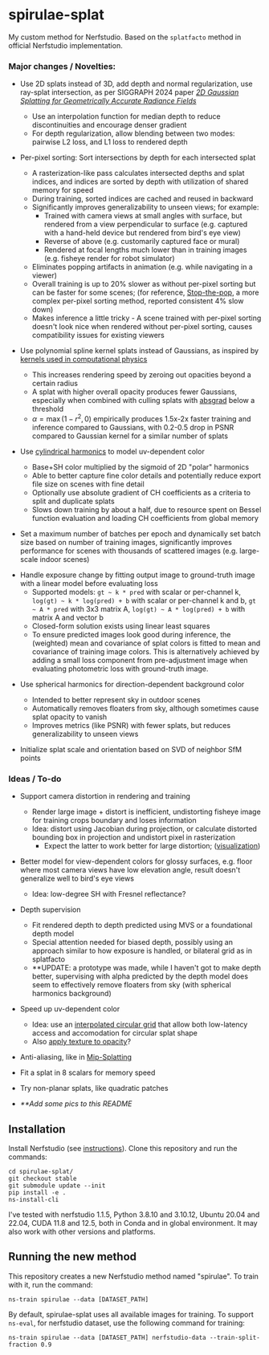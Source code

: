 # spirulae-splat
My custom method for Nerfstudio. Based on the `splatfacto` method in official Nerfstudio implementation.

### Major changes / Novelties:

- Use 2D splats instead of 3D, add depth and normal regularization, use ray-splat intersection, as per SIGGRAPH 2024 paper [*2D Gaussian Splatting for Geometrically Accurate Radiance Fields*](https://arxiv.org/abs/2403.17888)
  - Use an interpolation function for median depth to reduce discontinuities and encourage denser gradient
  - For depth regularization, allow blending between two modes: pairwise L2 loss, and L1 loss to rendered depth
  <!-- - L1 loss to rendered mean depth requires two-pass rendering (i.e. one earlier pass for depth) that is 1.3 times as slow to train overall. The code automatically selects one-pass and two-pass rendering based on configuration. -->

- Per-pixel sorting: Sort intersections by depth for each intersected splat
  - A rasterization-like pass calculates intersected depths and splat indices, and indices are sorted by depth with utilization of shared memory for speed
  - During training, sorted indices are cached and reused in backward
  - Significantly improves generalizability to unseen views; for example:
    - Trained with camera views at small angles with surface, but rendered from a view perpendicular to surface (e.g. captured with a hand-held device but rendered from bird's eye view)
    - Reverse of above (e.g. customarily captured face or mural)
    - Rendered at focal lengths much lower than in training images (e.g. fisheye render for robot simulator)
  - Eliminates popping artifacts in animation (e.g. while navigating in a viewer)
  - Overall training is up to 20% slower as without per-pixel sorting but can be faster for some scenes; (for reference, [Stop-the-pop](https://arxiv.org/abs/2402.00525v3), a more complex per-pixel sorting method, reported consistent 4% slow down)
  - Makes inference a little tricky - A scene trained with per-pixel sorting doesn't look nice when rendered without per-pixel sorting, causes compatibility issues for existing viewers

- Use polynomial spline kernel splats instead of Gaussians, as inspired by [kernels used in computational physics](https://en.wikipedia.org/wiki/Smoothed-particle_hydrodynamics)
  - This increases rendering speed by zeroing out opacities beyond a certain radius
  - A splat with higher overall opacity produces fewer Gaussians, especially when combined with culling splats with [absgrad](https://arxiv.org/abs/2404.10484) below a threshold
  - $\alpha=\max(1-r^2,0)$ empirically produces 1.5x-2x faster training and inference compared to Gaussians, with 0.2-0.5 drop in PSNR compared to Gaussian kernel for a similar number of splats

- Use [cylindrical harmonics](https://en.wikipedia.org/wiki/Cylindrical_harmonics) to model uv-dependent color
  - Base+SH color multiplied by the sigmoid of 2D "polar" harmonics
  - Able to better capture fine color details and potentially reduce export file size on scenes with fine detail
  - Optionally use absolute gradient of CH coefficients as a criteria to split and duplicate splats
  - Slows down training by about a half, due to resource spent on Bessel function evaluation and loading CH coefficients from global memory

- Set a maximum number of batches per epoch and dynamically set batch size based on number of training images, significantly improves performance for scenes with thousands of scattered images (e.g. large-scale indoor scenes)

<!-- - Support [Markov Chain Monte Carlo (MCMC)](https://arxiv.org/abs/2404.09591) for adaptive control of splats, with relocation designed for polynomial splats -->

<!-- - Introduce splat anisotropy by multiplying opacity by a smoothstep of UV directional dot product $1-\mathrm{smoothstep}(\mathbf{a}\cdot(u,v))$, intended to better represent sharp edges

DEPRECATED: although this seems to improve metrics (e.g. PSNR) for a similar number of splats, visualization shows anisotropy isn't actually high near sharp edges; deprecate to save memory footprint, and considering similar but more configurable methods (like https://arxiv.org/abs/2408.16982) already exist -->

- Handle exposure change by fitting output image to ground-truth image with a linear model before evaluating loss
  - Supported models: `gt ~ k * pred` with scalar or per-channel k, `log(gt) ~ k * log(pred) + b` with scalar or per-channel k and b, `gt ~ A * pred` with 3x3 matrix A, `log(gt) ~ A * log(pred) + b` with matrix A and vector b
  - Closed-form solution exists using linear least squares
  - To ensure predicted images look good during inference, the (weighted) mean and covariance of splat colors is fitted to mean and covariance of training image colors. This is alternatively achieved by adding a small loss component from pre-adjustment image when evaluating photometric loss with ground-truth image.

<!-- - Use an adaptive densification threshold based on absgrad, for consistency in number of splats across scenes and hyperparameter sets -->

- Use spherical harmonics for direction-dependent background color
  - Intended to better represent sky in outdoor scenes
  - Automatically removes floaters from sky, although sometimes cause splat opacity to vanish
  - Improves metrics (like PSNR) with fewer splats, but reduces generalizability to unseen views

- Initialize splat scale and orientation based on SVD of neighbor SfM points


### Ideas / To-do

- Support camera distortion in rendering and training
  - Render large image + distort is inefficient, undistorting fisheye image for training crops boundary and loses information
  - Idea: distort using Jacobian during projection, or calculate distorted bounding box in projection and undistort pixel in rasterization
    - Expect the latter to work better for large distortion; ([visualization](https://www.desmos.com/calculator/eqo66jd3qa))

- Better model for view-dependent colors for glossy surfaces, e.g. floor where most camera views have low elevation angle, result doesn't generalize well to bird's eye views
  - Idea: low-degree SH with Fresnel reflectance?

- Depth supervision
   - Fit rendered depth to depth predicted using MVS or a foundational depth model
   - Special attention needed for biased depth, possibly using an approach similar to how exposure is handled, or bilateral grid as in splatfacto
   - \*\*UPDATE: a prototype was made, while I haven't got to make depth better, supervising with alpha predicted by the depth model does seem to effectively remove floaters from sky (with spherical harmonics background)

- Speed up uv-dependent color
  - Idea: use an [interpolated circular grid](https://www.desmos.com/calculator/0drgnclvod) that allow both low-latency access and accomodation for circular splat shape
  - Also [apply texture to opacity](https://arxiv.org/abs/2408.16982)?

- Anti-aliasing, like in [Mip-Splatting](https://arxiv.org/abs/2311.16493)

- Fit a splat in 8 scalars for memory speed

- Try non-planar splats, like quadratic patches

- *\*\*Add some pics to this README*

## Installation
Install Nerfstudio (see [instructions](https://docs.nerf.studio/quickstart/installation.html)). Clone this repository and run the commands:

```
cd spirulae-splat/
git checkout stable
git submodule update --init
pip install -e .
ns-install-cli
```

I've tested with nerfstudio 1.1.5, Python 3.8.10 and 3.10.12, Ubuntu 20.04 and 22.04, CUDA 11.8 and 12.5, both in Conda and in global environment. It may also work with other versions and platforms.

## Running the new method
This repository creates a new Nerfstudio method named "spirulae". To train with it, run the command:
```
ns-train spirulae --data [DATASET_PATH]
```

By default, spirulae-splat uses all available images for training. To support `ns-eval`, for nerfstudio dataset, use the following command for training:
```
ns-train spirulae --data [DATASET_PATH] nerfstudio-data --train-split-fraction 0.9
```

<!-- ### Dataset preparation
Some scripts I use to generate datasets from videos can be found [here](https://github.com/harry7557558/Graphics/tree/master/mapping/colmap_nerfstudio). See [here](https://github.com/harry7557558/Graphics/tree/master/mapping/video_imu_alignment) for a tool (under development) that recovers scene scale and orientation using IMU data. -->
